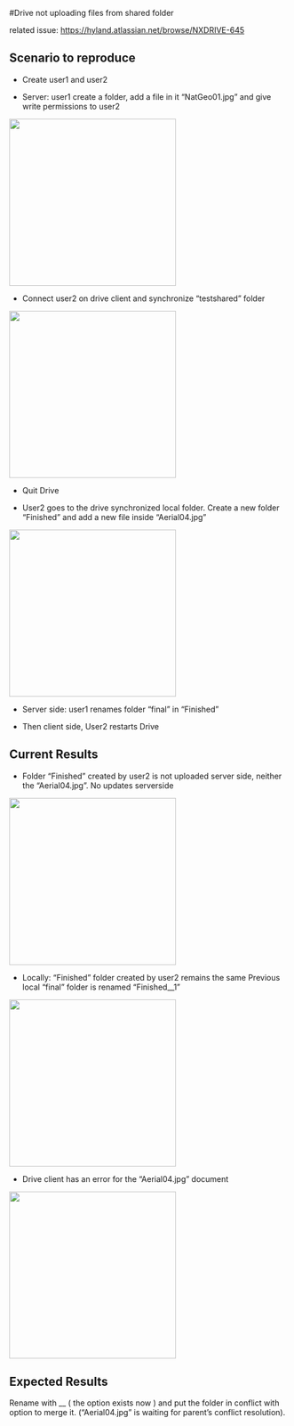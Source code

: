 #Drive not uploading files from shared folder

related issue: https://hyland.atlassian.net/browse/NXDRIVE-645

## Scenario to reproduce

* Create user1 and user2

* Server: user1 create a folder, add a file in it “NatGeo01.jpg” and give write permissions to user2

<img src="/docs/Pictures/Scenario1-Pic1.png" width="300"/>

* Connect user2 on drive client and synchronize “testshared” folder

<img src="/docs/Pictures/Scenario1-Pic2.png" width="300"/>

* Quit Drive

* User2 goes to the drive synchronized local folder. Create a new folder “Finished” and add a new file inside “Aerial04.jpg”

<img src="/docs/Pictures/Scenario1-Pic3.png" width="300"/>

* Server side: user1 renames folder “final” in “Finished”

* Then client side, User2 restarts Drive


## Current Results

* Folder “Finished” created by user2 is not uploaded server side, neither the “Aerial04.jpg”. No updates serverside

<img src="/docs/Pictures/Scenario1-Pic4.png" width="300"/>

* Locally:
“Finished” folder created by user2 remains the same
Previous local “final” folder is renamed “Finished__1”

<img src="/docs/Pictures/Scenario1-Pic5.png" width="300"/>

* Drive client has an error for the “Aerial04.jpg” document

<img src="/docs/Pictures/Scenario1-Pic6.png" width="300"/>

## Expected Results

Rename with __ ( the option exists now ) and put the folder in conflict with option to merge it.
(“Aerial04.jpg” is waiting for parent’s conflict resolution).
